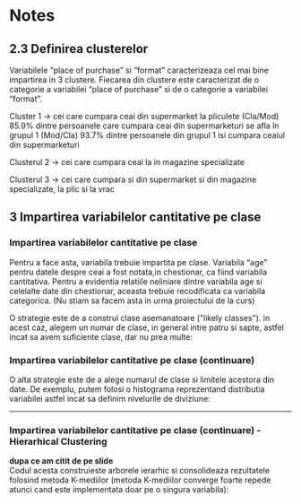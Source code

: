 # Notes

## 2.3 Definirea clusterelor

Variabilele “place of purchase” si “format” caracterizeaza cel mai bine impartirea in 3 clustere. 
Fiecarea din clustere este caracterizat de o categorie a variabilei “place of purchase” si de o categorie a variabilei “format”.

Cluster 1 -> cei care cumpara ceai din supermarket la pliculete
(Cla/Mod) 85.9% dintre persoanele care cumpara ceai din supermarketuri se afla în grupul 1
(Mod/Cla) 93.7% dintre persoanele din grupul 1 isi cumpara ceaiul din supermarketuri

Clusterul 2 -> cei care cumpara ceai la in magazine specializate

Clusterul 3 -> cei care cumpara si din supermarket si din magazine specializate, la plic si la vrac

## 3 Impartirea variabilelor cantitative pe clase

### Impartirea variabilelor cantitative pe clase

Pentru a face asta, variabila trebuie impartita pe clase.
Variabila “age” pentru datele despre ceai a fost notata,in chestionar, ca fiind variabila cantitativa.
Pentru a evidentia relatiile neliniare dintre variabila age si celelalte date din chestionar, aceasta trebuie recodificata ca variabila categorica. (Nu stiam sa facem asta in urma proiectului de la curs)

O strategie este de a construi clase asemanatoare ("likely classes"). in acest caz, alegem un numar de clase, in general intre patru si sapte, astfel incat sa avem suficiente clase, dar nu prea multe:

### Impartirea variabilelor cantitative pe clase (continuare)

O alta strategie este de a alege numarul de clase si limitele acestora din date. De exemplu, putem folosi o histograma reprezentand distributia variabilei astfel incat sa definim nivelurile de diviziune:

----

### Impartirea variabilelor cantitative pe clase (continuare) - Hierarhical Clustering
**dupa ce am citit de pe slide**
<br/>
Codul acesta construieste arborele ierarhic si consolideaza rezultatele folosind metoda K-mediilor (metoda K-mediilor converge foarte repede atunci cand este implementata doar pe o singura variabila):

